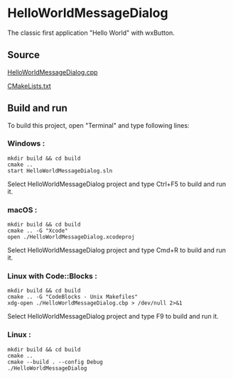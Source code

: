 # HelloWorldMessageDialog

The classic first application "Hello World" with wxButton.

## Source

[HelloWorldMessageDialog.cpp](HelloWorldMessageDialog.cpp)

[CMakeLists.txt](CMakeLists.txt)

## Build and run

To build this project, open "Terminal" and type following lines:

### Windows :

``` shell
mkdir build && cd build
cmake .. 
start HelloWorldMessageDialog.sln
```

Select HelloWorldMessageDialog project and type Ctrl+F5 to build and run it.

### macOS :

``` shell
mkdir build && cd build
cmake .. -G "Xcode"
open ./HelloWorldMessageDialog.xcodeproj
```

Select HelloWorldMessageDialog project and type Cmd+R to build and run it.

### Linux with Code::Blocks :

``` shell
mkdir build && cd build
cmake .. -G "CodeBlocks - Unix Makefiles"
xdg-open ./HelloWorldMessageDialog.cbp > /dev/null 2>&1
```

Select HelloWorldMessageDialog project and type F9 to build and run it.

### Linux :

``` shell
mkdir build && cd build
cmake .. 
cmake --build . --config Debug
./HelloWorldMessageDialog
```
